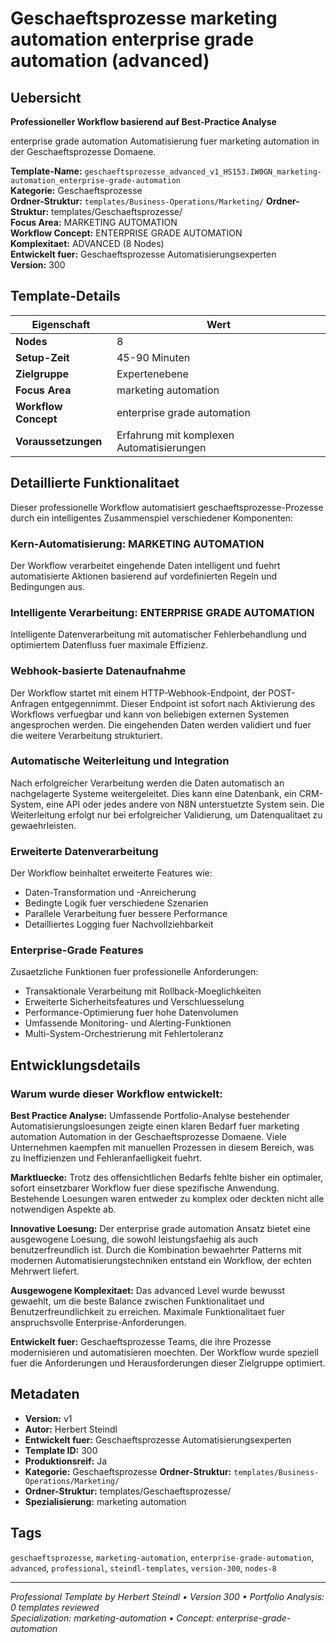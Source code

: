 # Geschaeftsprozesse marketing automation enterprise grade automation (advanced)

## Uebersicht

**Professioneller Workflow basierend auf Best-Practice Analyse**

enterprise grade automation Automatisierung fuer marketing automation in der Geschaeftsprozesse Domaene.

**Template-Name:** `geschaeftsprozesse_advanced_v1_HS153.IW0GN_marketing-automation_enterprise-grade-automation`  
**Kategorie:** Geschaeftsprozesse  
**Ordner-Struktur:** `templates/Business-Operations/Marketing/`
**Ordner-Struktur:** templates/Geschaeftsprozesse/  
**Focus Area:** MARKETING AUTOMATION  
**Workflow Concept:** ENTERPRISE GRADE AUTOMATION  
**Komplexitaet:** ADVANCED (8 Nodes)  
**Entwickelt fuer:** Geschaeftsprozesse Automatisierungsexperten  
**Version:** 300

## Template-Details

| **Eigenschaft** | **Wert** |
|------------------|----------|
| **Nodes** | 8 |
| **Setup-Zeit** | 45-90 Minuten |
| **Zielgruppe** | Expertenebene |
| **Focus Area** | marketing automation |
| **Workflow Concept** | enterprise grade automation |
| **Voraussetzungen** | Erfahrung mit komplexen Automatisierungen |

## Detaillierte Funktionalitaet

Dieser professionelle Workflow automatisiert geschaeftsprozesse-Prozesse durch ein intelligentes Zusammenspiel verschiedener Komponenten:

### Kern-Automatisierung: MARKETING AUTOMATION
Der Workflow verarbeitet eingehende Daten intelligent und fuehrt automatisierte Aktionen basierend auf vordefinierten Regeln und Bedingungen aus.

### Intelligente Verarbeitung: ENTERPRISE GRADE AUTOMATION
Intelligente Datenverarbeitung mit automatischer Fehlerbehandlung und optimiertem Datenfluss fuer maximale Effizienz.

### Webhook-basierte Datenaufnahme
Der Workflow startet mit einem HTTP-Webhook-Endpoint, der POST-Anfragen entgegennimmt. Dieser Endpoint ist sofort nach Aktivierung des Workflows verfuegbar und kann von beliebigen externen Systemen angesprochen werden. Die eingehenden Daten werden validiert und fuer die weitere Verarbeitung strukturiert.

### Automatische Weiterleitung und Integration
Nach erfolgreicher Verarbeitung werden die Daten automatisch an nachgelagerte Systeme weitergeleitet. Dies kann eine Datenbank, ein CRM-System, eine API oder jedes andere von N8N unterstuetzte System sein. Die Weiterleitung erfolgt nur bei erfolgreicher Validierung, um Datenqualitaet zu gewaehrleisten.

### Erweiterte Datenverarbeitung
Der Workflow beinhaltet erweiterte Features wie:
- Daten-Transformation und -Anreicherung
- Bedingte Logik fuer verschiedene Szenarien
- Parallele Verarbeitung fuer bessere Performance
- Detailliertes Logging fuer Nachvollziehbarkeit

### Enterprise-Grade Features
Zusaetzliche Funktionen fuer professionelle Anforderungen:
- Transaktionale Verarbeitung mit Rollback-Moeglichkeiten
- Erweiterte Sicherheitsfeatures und Verschluesselung
- Performance-Optimierung fuer hohe Datenvolumen
- Umfassende Monitoring- und Alerting-Funktionen
- Multi-System-Orchestrierung mit Fehlertoleranz

## Entwicklungsdetails

### Warum wurde dieser Workflow entwickelt:

**Best Practice Analyse:** Umfassende Portfolio-Analyse bestehender Automatisierungsloesungen zeigte einen klaren Bedarf fuer marketing automation Automation in der Geschaeftsprozesse Domaene. Viele Unternehmen kaempfen mit manuellen Prozessen in diesem Bereich, was zu Ineffizienzen und Fehleranfaelligkeit fuehrt.

**Marktluecke:** Trotz des offensichtlichen Bedarfs fehlte bisher ein optimaler, sofort einsetzbarer Workflow fuer diese spezifische Anwendung. Bestehende Loesungen waren entweder zu komplex oder deckten nicht alle notwendigen Aspekte ab.

**Innovative Loesung:** Der enterprise grade automation Ansatz bietet eine ausgewogene Loesung, die sowohl leistungsfaehig als auch benutzerfreundlich ist. Durch die Kombination bewaehrter Patterns mit modernen Automatisierungstechniken entstand ein Workflow, der echten Mehrwert liefert.

**Ausgewogene Komplexitaet:** Das advanced Level wurde bewusst gewaehlt, um die beste Balance zwischen Funktionalitaet und Benutzerfreundlichkeit zu erreichen. Maximale Funktionalitaet fuer anspruchsvolle Enterprise-Anforderungen.

**Entwickelt fuer:** Geschaeftsprozesse Teams, die ihre Prozesse modernisieren und automatisieren moechten. Der Workflow wurde speziell fuer die Anforderungen und Herausforderungen dieser Zielgruppe optimiert.

## Metadaten

- **Version:** v1
- **Autor:** Herbert Steindl
- **Entwickelt fuer:** Geschaeftsprozesse Automatisierungsexperten
- **Template ID:** 300
- **Produktionsreif:** Ja
- **Kategorie:** Geschaeftsprozesse
**Ordner-Struktur:** `templates/Business-Operations/Marketing/`
- **Ordner-Struktur:** templates/Geschaeftsprozesse/
- **Spezialisierung:** marketing automation

## Tags

`geschaeftsprozesse`, `marketing-automation`, `enterprise-grade-automation`, `advanced`, `professional`, `steindl-templates`, `version-300`, `nodes-8`

---

*Professional Template by Herbert Steindl • Version 300 • Portfolio Analysis: 0 templates reviewed*  
*Specialization: marketing-automation • Concept: enterprise-grade-automation*